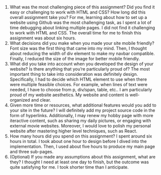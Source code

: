 1. What was the most challenging piece of this assignment?  Did you find it easy or challenging to work with HTML and CSS?  How long did this overall assignment take you?
For me, learning about how to set up a website using Github was the most challenging task, as I spent a lot of time debugging about linking multiple pages. I did not find it challenging to work with HTML and CSS. The overall time for me to finish this assignment was about six hours.
2. What decisions did you make when you made your site mobile friendly?
Font size was the first thing that came into my mind. Then, I thought about reducing the width of div element to make my navbar compatible. Finally, I reduced the size of the image for better mobile friendly.
3. What did you take into account when you developed the design of your website?  Is there anything that you’re particularly proud of?
The most important thing to take into consideration was definitely design. Specifically, I had to decide which HTML element to use when there were multiple feasible choices. For example, when lines of text were needed, I have to choose from p, div/span, table, etc.. I am particularly proud of my website aesthetics. My website and content is well-organized and clear.
4. Given more time or resources, what additional features would you add to your site in the future?
I will definitely add my project source code in the form of hyperlinks. Additionally, I may renew my hobby page with more iteractive content, such as sharing my daily pictures, or engaging with external movie websites. Moreover, I would love to polish my personal website after mastering higher level techniques, such as React.
5. How many hours did you spend on this assignment?
I spent around six hours in total. I took about one hour to design before I dived into the implementation. Then, I used about five hours to produce my main page and three sub-pages.
6. (Optional) If you made any assumptions about this assignment, what are they?
I thought I need at least one day to finish, but the outcome was quite satisfying for me. I took shorter time than I anticipate.
